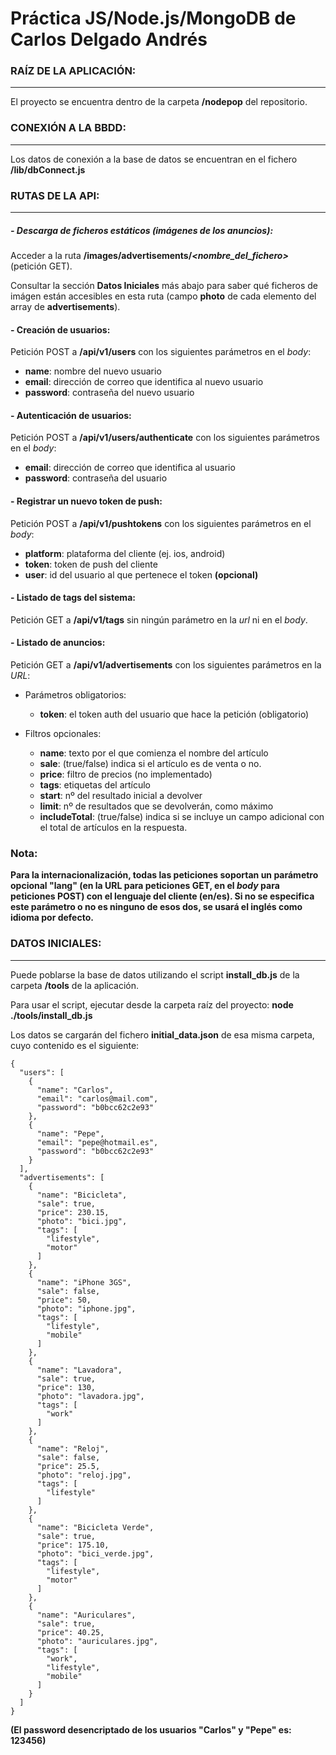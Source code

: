 # Práctica JS/Node.js/MongoDB de Carlos Delgado Andrés


### RAÍZ DE LA APLICACIÓN:
---
El proyecto se encuentra dentro de la carpeta **/nodepop** del repositorio.


### CONEXIÓN A LA BBDD:
---

Los datos de conexión a la base de datos se encuentran en el fichero **/lib/dbConnect.js**


### RUTAS DE LA API:
---


##### - Descarga de ficheros estáticos (imágenes de los anuncios):

Acceder a la ruta **/images/advertisements/_<nombre_del_fichero>_** (petición GET).

Consultar la sección **Datos Iniciales** más abajo para saber qué ficheros de imágen están accesibles en esta ruta (campo **photo** de cada elemento del array de **advertisements**).


#### - Creación de usuarios:

Petición POST a **/api/v1/users** con los siguientes parámetros en el *body*:

* **name**: nombre del nuevo usuario
* **email**: dirección de correo que identifica al nuevo usuario
* **password**: contraseña del nuevo usuario


#### - Autenticación de usuarios:

Petición POST a **/api/v1/users/authenticate** con los siguientes parámetros en el *body*:

* **email**: dirección de correo que identifica al usuario
* **password**: contraseña del usuario


#### - Registrar un nuevo token de push:

Petición POST a **/api/v1/pushtokens** con los siguientes parámetros en el *body*:

* **platform**: plataforma del cliente (ej. ios, android)
* **token**: token de push del cliente
* **user**: id del usuario al que pertenece el token **(opcional)**


#### - Listado de tags del sistema:

Petición GET a **/api/v1/tags** sin ningún parámetro en la *url* ni en el *body*.


#### - Listado de anuncios:

Petición GET a **/api/v1/advertisements** con los siguientes parámetros en la *URL*:

* Parámetros obligatorios:
  * **token**: el token auth del usuario que hace la petición	(obligatorio)


* Filtros opcionales:
  * **name**: texto por el que comienza el nombre del artículo
  * **sale**: (true/false) indica si el artículo es de venta o no.
  * **price**: filtro de precios (no implementado)
  * **tags**: etiquetas del artículo
  * **start**: nº del resultado inicial a devolver
  * **limit**: nº de resultados que se devolverán, como máximo
  * **includeTotal**: (true/false) indica si se incluye un campo adicional con el total de artículos en la respuesta.


### Nota:
**Para la internacionalización, todas las peticiones soportan un parámetro opcional "lang" (en la URL para peticiones GET, en el *body* para peticiones POST) con el lenguaje del cliente (en/es). Si no se especifica este parámetro o no es ninguno de esos dos, se usará el inglés como idioma por defecto.**


### DATOS INICIALES:
---

Puede poblarse la base de datos utilizando el script **install_db.js** de la carpeta **/tools** de la aplicación.

Para usar el script, ejecutar desde la carpeta raíz del proyecto: **node ./tools/install_db.js**

Los datos se cargarán del fichero **initial_data.json** de esa misma carpeta, cuyo contenido es el siguiente:

	
    {
      "users": [
        {
          "name": "Carlos",
          "email": "carlos@mail.com",
          "password": "b0bcc62c2e93"
        },
        {
          "name": "Pepe",
          "email": "pepe@hotmail.es",
          "password": "b0bcc62c2e93"
        }
      ],
      "advertisements": [
        {
          "name": "Bicicleta",
          "sale": true,
          "price": 230.15,
          "photo": "bici.jpg",
          "tags": [
            "lifestyle",
            "motor"
          ]
        },
        {
          "name": "iPhone 3GS",
          "sale": false,
          "price": 50,
          "photo": "iphone.jpg",
          "tags": [
            "lifestyle",
            "mobile"
          ]
        },
        {
          "name": "Lavadora",
          "sale": true,
          "price": 130,
          "photo": "lavadora.jpg",
          "tags": [
            "work"
          ]
        },
        {
          "name": "Reloj",
          "sale": false,
          "price": 25.5,
          "photo": "reloj.jpg",
          "tags": [
            "lifestyle"
          ]
        },
        {
          "name": "Bicicleta Verde",
          "sale": true,
          "price": 175.10,
          "photo": "bici_verde.jpg",
          "tags": [
            "lifestyle",
            "motor"
          ]
        },
        {
          "name": "Auriculares",
          "sale": true,
          "price": 40.25,
          "photo": "auriculares.jpg",
          "tags": [
            "work",
            "lifestyle",
            "mobile"
          ]
        }
      ]
    }

**(El password desencriptado de los usuarios "Carlos" y "Pepe" es: 123456)**
